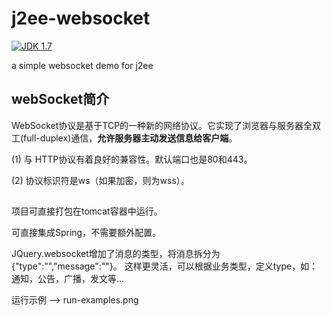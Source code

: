 # j2ee-websocket
[![JDK 1.7](https://img.shields.io/badge/JDK-1.7-green.svg "JDK 1.7")]()

a simple websocket demo for j2ee

## webSocket简介

WebSocket协议是基于TCP的一种新的网络协议。它实现了浏览器与服务器全双工(full-duplex)通信，**允许服务器主动发送信息给客户端**。

(1) 与 HTTP协议有着良好的兼容性。默认端口也是80和443。

(2) 协议标识符是ws（如果加密，则为wss）。

## 

项目可直接打包在tomcat容器中运行。

可直接集成Spring，不需要额外配置。

JQuery.websocket增加了消息的类型，将消息拆分为{"type":"","message":""}。
这样更灵活，可以根据业务类型，定义type，如：通知，公告，广播，发文等...

运行示例 --> run-examples.png 



